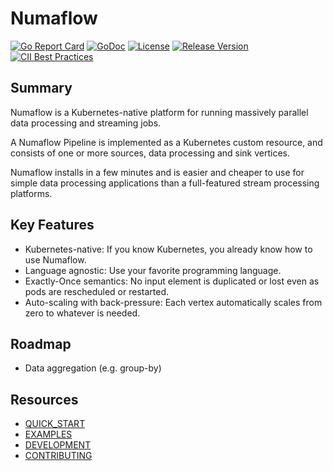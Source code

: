 # Numaflow

[![Go Report Card](https://goreportcard.com/badge/github.com/numaproj/numaflow)](https://goreportcard.com/report/github.com/numaproj/numaflow)
[![GoDoc](https://godoc.org/github.com/numaproj/numaflow?status.svg)](https://godoc.org/github.com/numaproj/numaflow/pkg/apis)
[![License](https://img.shields.io/badge/License-Apache%202.0-blue.svg)](LICENSE)
[![Release Version](https://img.shields.io/github/v/release/numaproj/numaflow?label=numaflow)](https://github.com/numaproj/numaflow/releases/latest)
[![CII Best Practices](https://bestpractices.coreinfrastructure.org/projects/6078/badge)](https://bestpractices.coreinfrastructure.org/projects/6078)

## Summary

Numaflow is a Kubernetes-native platform for running massively parallel data processing and streaming jobs.

A Numaflow Pipeline is implemented as a Kubernetes custom resource, and consists of one or more sources, data processing and sink vertices.

Numaflow installs in a few minutes and is easier and cheaper to use for simple data processing applications than a full-featured stream processing platforms.

## Key Features

- Kubernetes-native: If you know Kubernetes, you already know how to use Numaflow.
- Language agnostic: Use your favorite programming language.
- Exactly-Once semantics: No input element is duplicated or lost even as pods are rescheduled or restarted.
- Auto-scaling with back-pressure: Each vertex automatically scales from zero to whatever is needed.

## Roadmap

- Data aggregation (e.g. group-by)

## Resources

- [QUICK_START](docs/quick-start.md)
- [EXAMPLES](examples)
- [DEVELOPMENT](docs/development.md)
- [CONTRIBUTING](https://github.com/numaproj/numaproj/blob/main/CONTRIBUTING.md)
